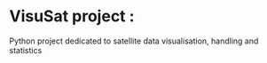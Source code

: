 # VisuSat project : 

Python project dedicated to satellite data visualisation, handling and statistics

